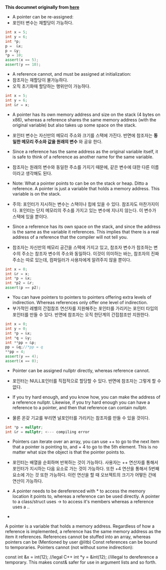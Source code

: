**This documnet originally from [here](https://stackoverflow.com/questions/57483/what-are-the-differences-between-a-pointer-variable-and-a-reference-variable-in)**

- A pointer can be re-assigned:
- 포인터 변수는 재할당이 가능하다.

```cpp
int x = 5;
int y = 6;
int *p;
p =  &x;
p = &y;
*p = 10;
assert(x == 5);
assert(y == 10);
```

- A reference cannot, and must be assigned at initialization:
- 참조자는 재할당이 불가능하다.
- 오직 초기화때 할당하는 행위만이 가능하다.

```cpp
int x = 5;
int y = 6;
int &r = x;
```

- A pointer has its own memory address and size on the stack (4 bytes on x86), whereas a reference shares the same memory address (with the original variable) but also takes up some space on the stack.
- 포인터 변수는 자신만의 메모리 주소와 크기를 스택에 가진다. 반면에 참조자는 **동일한 메모리 주소와 값을 원래의 변수** 와 공유 한다.

- Since a reference has the same address as the original variable itself, it is safe to think of a reference as another name for the same variable.
- 참조자는 원래의 변수와 동일한 주소를 가지기 때문에, 같은 변수에 대한 다른 이름이라고 생각해도 된다.

- Note: What a pointer points to can be on the stack or heap. Ditto a reference. A pointer is just a variable that holds a memory address. This variable is on the stack.
- 주의: 포인터가 지시하는 변수는 스택이나 힙에 있을 수 있다. 참조자도 마찬가지이다. 포인터는 단지 메모리의 주소를 가지고 있는 변수에 지나지 않는다. 이 변수가 스택에 있을 뿐이다.

- Since a reference has its own space on the stack, and since the address is the same as the variable it references. This implies that there is a real address of a reference that the compiler will not tell you.
- 참조자는 자신만의 메모리 공간을 스택에 가지고 있고, 참조자 변수가 참조하는 변수의 주소는 참조자 변수의 주소와 동일하다. 이것이 의미하는 바는, 참조자의 진짜 주소는 따로 있는데, 컴파일러가 사용자에게 알려주지 않을 뿐이다.

```cpp
int x = 0;
int &r = x;
int *p = &x;
int *p2 = &r;
assert(p == p2);
```

- You can have pointers to pointers to pointers offering extra levels of indirection. Whereas references only offer one level of indirection.
- 부가적인 레벨의 간접참조 연산자를 지원해주는 포인터를 가리키는 포인터 타입의 포인터를 만들 수 있다. 반면에 참조자는 오직 한단계의 간접참조만 지원한다.

```cpp
int x = 0;
int y = 0;
int *p = &x;
int *q = &y;
int **pp = &p;
pp = &q;//*pp = q
**pp = 4;
assert(y == 4);
assert(x == 0);
```

- Pointer can be assigned nullptr directly, whereas reference cannot.
- 포인터는 NULL포인터를 직접적으로 할당할 수 있다. 반면에 참조자는 그렇게 할 수 없다.

- If you try hard enough, and you know how, you can make the address of a reference nullptr. Likewise, if you try hard enough you can have a reference to a pointer, and then that reference can contain nullptr.
- 물론 온갖 기교를 부리면 널포인터를 가리키는 참조자를 만들 수 있을 것이다.

```cpp
int *p = nullptr;
int &r = nullptr; <--- compiling error
```

- Pointers can iterate over an array, you can use ++ to go to the next item that a pointer is pointing to, and + 4 to go to the 5th element. This is no matter what size the object is that the pointer points to.
- 포인터는 배열을 순회하며 반복하는 것이 가능하다. 사용자는 ++ 연산자를 통해서 포인터가 지시하는 다음 요소로 가는 것이 가능하다. 또한 +4 연산을 통해서 5번째 요소에 가는 것 또한 가능하다. 이런 연산을 할 때 오브젝트의 크기가 어떻든 간에 연산이 가능하다.

- A pointer needs to be dereferenced with * to access the memory location it points to, whereas a reference can be used directly. A pointer to a class/struct uses -> to access it's members whereas a reference uses a ..
- 

A pointer is a variable that holds a memory address. Regardless of how a reference is implemented, a reference has the same memory address as the item it references.
References cannot be stuffed into an array, whereas pointers can be (Mentioned by user @litb)
Const references can be bound to temporaries. Pointers cannot (not without some indirection):

const int &x = int(12); //legal C++
int *y = &int(12); //illegal to dereference a temporary.
This makes const& safer for use in argument lists and so forth.
